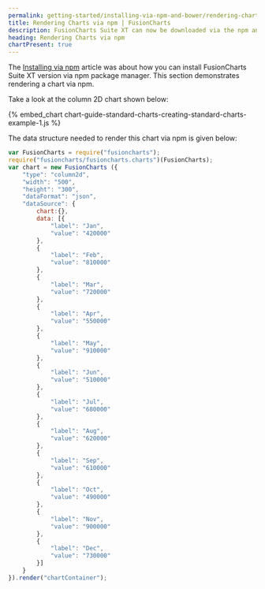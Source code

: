 ```yaml
---
permalink: getting-started/installing-via-npm-and-bower/rendering-charts-via-npm.html
title: Rendering Charts via npm | FusionCharts
description: FusionCharts Suite XT can now be downloaded via the npm and Bower package managers. This section talks about rendering charts via npm.
heading: Rendering Charts via npm
chartPresent: true
---
```


The [Installing via npm](/getting-started/installing-via-npm-and-bower/installing-via-npm) article was about how you can install FusionCharts Suite XT version via npm package manager.
This section demonstrates rendering a chart via npm.

Take a look at the column 2D chart shown below:

{% embed_chart chart-guide-standard-charts-creating-standard-charts-example-1.js %}

The data structure needed to render this chart via npm is given below:

```javascript
var FusionCharts = require("fusioncharts");
require("fusioncharts/fusioncharts.charts")(FusionCharts);
var chart = new FusionCharts ({
	"type": "column2d",
	"width": "500",
	"height": "300",
	"dataFormat": "json",
	"dataSource": {
	    chart:{},
	    data: [{
            "label": "Jan",
            "value": "420000"
        }, 
        {
            "label": "Feb",
            "value": "810000"
        }, 
        {
            "label": "Mar",
            "value": "720000"
        }, 
        {
            "label": "Apr",
            "value": "550000"
        }, 
        {
            "label": "May",
            "value": "910000"
        }, 
        {
            "label": "Jun",
            "value": "510000"
        }, 
        {
            "label": "Jul",
            "value": "680000"
        }, 
        {
            "label": "Aug",
            "value": "620000"
        }, 
        {
            "label": "Sep",
            "value": "610000"
        }, 
        {
            "label": "Oct",
            "value": "490000"
        }, 
        {
            "label": "Nov",
            "value": "900000"
        }, 
        {
            "label": "Dec",
            "value": "730000"
        }]
	}
}).render("chartContainer");

```